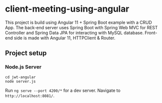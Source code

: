 # client-meeting-using-angular
This project is build using Angular 11 + Spring Boot example with a CRUD App. The back-end server uses Spring Boot with Spring Web MVC for REST Controller and Spring Data JPA for interacting with MySQL database. Front-end side is made with Angular 11, HTTPClient & Router.
## Project setup

### Node.js Server
```
cd jwt-angular
node server.js
```

Run `ng serve --port 4200/*` for a dev server. Navigate to `http://localhost:8081/`.
